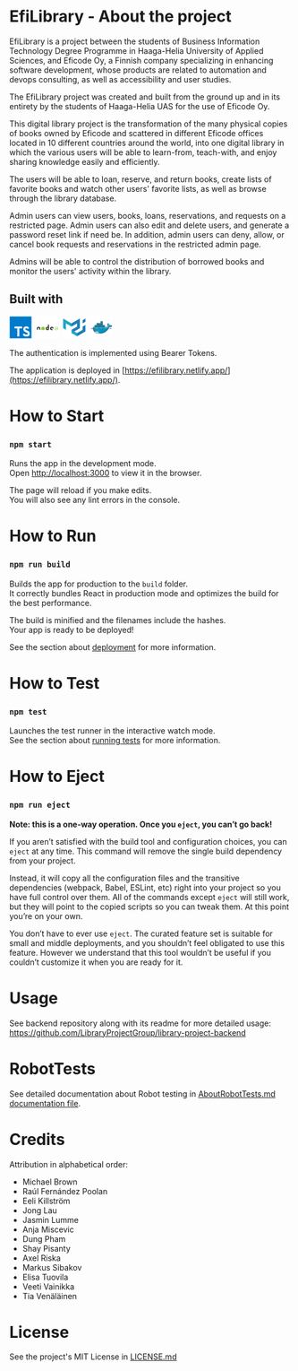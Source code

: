 # EfiLibrary - About the project

<!-- ABOUT THE PROJECT -->

EfiLibrary is a project between the students of Business Information Technology Degree Programme in Haaga-Helia University of Applied Sciences, and Eficode Oy, a Finnish company specializing in enhancing software development, whose products are related to automation and devops consulting, as well as accessibility and user studies.

The EfiLibrary project was created and built from the ground up and in its entirety by the students of Haaga-Helia UAS for the use of Eficode Oy.

This digital library project is the transformation of the many physical copies of books owned by Eficode and scattered in different Eficode offices located in 10 different countries around the world, into one digital library in which the various users will be able to learn-from, teach-with, and enjoy sharing knowledge easily and efficiently.

The users will be able to loan, reserve, and return books, create lists of favorite books and watch other users' favorite lists, as well as browse through the library database. 

Admin users can view users, books, loans, reservations, and requests on a restricted page. Admin users can also edit and delete users, and generate a password reset link if need be. In addition, admin users can deny, allow, or cancel book requests and reservations in the restricted admin page.

Admins will be able to control the distribution of borrowed books and monitor the users' activity within the library.

## Built with 

<!-- ICONS found at: https://github.com/devicons/devicon/tree/master/icons -->
<div>
      <img src="https://github.com/devicons/devicon/blob/master/icons/typescript/typescript-original.svg" title="TS" alt="TS" width="40" height="40"/>&nbsp;
      <img src="https://github.com/devicons/devicon/blob/master/icons/nodejs/nodejs-original-wordmark.svg" title="Node.js" alt="Node.js" width="40" height="40"/>&nbsp;
      <img src="https://github.com/devicons/devicon/blob/master/icons/materialui/materialui-original.svg" title="MaterialUI" alt="MaterialUI" width="40" height="40"/>&nbsp;
      <img src="https://github.com/devicons/devicon/blob/master/icons/docker/docker-original.svg" title="Docker" alt="Docker" width="40" height="40"/>&nbsp;
      
      

</div>

The authentication is implemented using Bearer Tokens.

The application is deployed in [https://efilibrary.netlify.app/](https://efilibrary.netlify.app/).

<!-- INSTALLATION -->
# How to Start
### `npm start`

Runs the app in the development mode.\
Open [http://localhost:3000](http://localhost:3000) to view it in the browser.

The page will reload if you make edits.\
You will also see any lint errors in the console.

<!-- RUNNING -->
# How to Run

### `npm run build`

Builds the app for production to the `build` folder.\
It correctly bundles React in production mode and optimizes the build for the best performance.

The build is minified and the filenames include the hashes.\
Your app is ready to be deployed!

See the section about [deployment](https://facebook.github.io/create-react-app/docs/deployment) for more information.

<!-- TESTING -->
# How to Test 
### `npm test`

Launches the test runner in the interactive watch mode.\
See the section about [running tests](https://facebook.github.io/create-react-app/docs/running-tests) for more information.

<!-- EJECTING -->
# How to Eject
### `npm run eject`

**Note: this is a one-way operation. Once you `eject`, you can’t go back!**

If you aren’t satisfied with the build tool and configuration choices, you can `eject` at any time. This command will remove the single build dependency from your project.

Instead, it will copy all the configuration files and the transitive dependencies (webpack, Babel, ESLint, etc) right into your project so you have full control over them. All of the commands except `eject` will still work, but they will point to the copied scripts so you can tweak them. At this point you’re on your own.

You don’t have to ever use `eject`. The curated feature set is suitable for small and middle deployments, and you shouldn’t feel obligated to use this feature. However we understand that this tool wouldn’t be useful if you couldn’t customize it when you are ready for it.

<!-- USAGE -->
# Usage
See backend repository along with its readme for more detailed usage: https://github.com/LibraryProjectGroup/library-project-backend

<!-- ROBOT TESTS -->
# RobotTests

See detailed documentation about Robot testing in [AboutRobotTests.md documentation file](robot/aboutRobotTests.md).

<!-- CREDITS -->
# Credits

Attribution in alphabetical order:

* Michael Brown
* Raúl Fernández Poolan
* Eeli Killström
* Jong Lau
* Jasmin Lumme
* Anja Miscevic
* Dung Pham
* Shay Pisanty
* Axel Riska
* Markus Sibakov
* Elisa Tuovila
* Veeti Vainikka
* Tia Venäläinen

<!-- LICENSE -->
# License

See the project's MIT License in [LICENSE.md](LICENSE.md)
